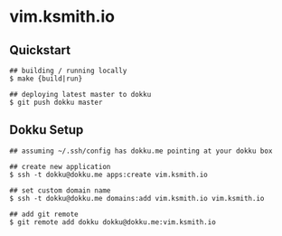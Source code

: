 vim.ksmith.io
============

## Quickstart
```
## building / running locally
$ make {build|run}

## deploying latest master to dokku
$ git push dokku master
```

## Dokku Setup
```
## assuming ~/.ssh/config has dokku.me pointing at your dokku box

## create new application
$ ssh -t dokku@dokku.me apps:create vim.ksmith.io

## set custom domain name
$ ssh -t dokku@dokku.me domains:add vim.ksmith.io vim.ksmith.io

## add git remote
$ git remote add dokku dokku@dokku.me:vim.ksmith.io
```
